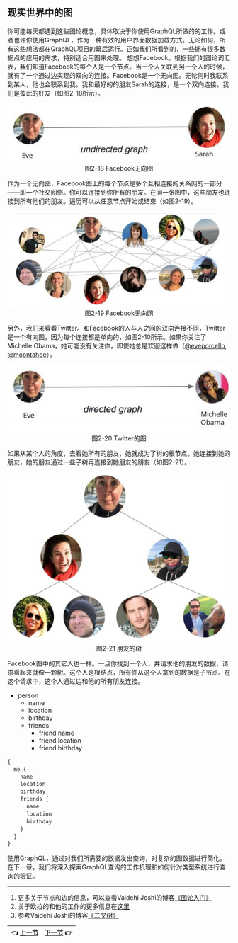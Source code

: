 ## 现实世界中的图
你可能每天都遇到这些图论概念，具体取决于你使用GraphQL所做的的工作。或者也许你使用GraphQL，作为一种有效的用户界面数据加载方式。无论如何，所有这些想法都在GraphQL项目的幕后运行。正如我们所看到的，一些拥有很多数据点的应用的需求，特别适合用图来处理。
想想Facebook。根据我们的图论词汇表，我们知道Facebook的每个人是一个节点。当一个人关联到另一个人的时候，就有了一个通过边实现的双向的连接。Facebook是一个无向图。无论何时我联系到某人，他也会联系到我。我和最好的的朋友Sarah的连接，是一个双向连接。我们是彼此的好友（如图2-18所示）。
<p align="center">
  <img src="Image/2-18.png"><br>
  图2-18 Facebook无向图<br>
</p>

作为一个无向图，Facebook图上的每个节点是多个互相连接的关系网的一部分——即一个社交网络。你可以连接到你所有的朋友。在同一张图中，这些朋友也连接到所有他们的朋友。遍历可以从任意节点开始或结束（如图2-19）。
<p align="center">
  <img src="Image/2-19.png"><br>
  图2-19 Facebook无向网<br>
</p>

另外，我们来看看Twitter。和Facebook的人与人之间的双向连接不同，Twitter是一个有向图，因为每个连接都是单向的，如图2-10所示。如果你关注了Michelle Obama，她可能没有关注你，即使她总是欢迎这样做（[@eveporcello](https://twitter.com/eveporcello), [@moontahoe](https://twitter.com/moontahoe)）。
<p align="center">
  <img src="Image/2-20.png"><br>
  图2-20 Twitter的图<br>
</p>

如果从某个人的角度，去看她所有的朋友，她就成为了树的根节点。她连接到她的朋友，她的朋友通过一些子树再连接到她朋友的朋友（如图2-21）。
<p align="center">
  <img src="Image/2-21.png"><br>
  图2-21 朋友的树<br>
</p>

Facebook图中的其它人也一样。一旦你找到一个人，并请求他的朋友的数据，请求看起来就像一颗树。这个人是根结点，所有你从这个人拿到的数据是子节点。在这个请求中，这个人通过边和他的所有朋友连接。

- person
  - name
  - location
  - birthday
  - friends
    - friend name
    - friend location
    - friend birthday

```javascript
{
  me {
    name
    location
    birthday
    friends {
      name
      location
      birthday
    }
  }
}
```

使用GraphQL，通过对我们所需要的数据发出查询，对复杂的图数据进行简化。在下一章，我们将深入探索GraphQL查询的工作机理和如何针对类型系统进行查询的验证。

---

1. 更多关于节点和边的信息，可以查看Vaidehi Joshi的博客[《图论入门》](https://dev.to/vaidehijoshi/a-gentle-introduction-to-graph-theory)
2. 关于欧拉的和他的工作的更多信息在[这里](http://www.storyofmathematics.com/18th_euler.html)
3. 参考Vaidehi Joshi的博客[《二叉树》](http://bit.ly/2vQyKd5)

| :point_left: [上一节](/ch02_03.md) | [下一节](/ch03_00.md) :point_right: |
| - | - |
